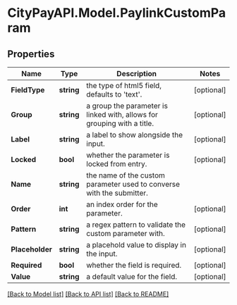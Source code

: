 # CityPayAPI.Model.PaylinkCustomParam

## Properties

Name | Type | Description | Notes
------------ | ------------- | ------------- | -------------
**FieldType** | **string** | the type of html5 field, defaults to &#39;text&#39;. | [optional] 
**Group** | **string** | a group the parameter is linked with, allows for grouping with a title. | [optional] 
**Label** | **string** | a label to show alongside the input. | [optional] 
**Locked** | **bool** | whether the parameter is locked from entry. | [optional] 
**Name** | **string** | the name of the custom parameter used to converse with the submitter. | 
**Order** | **int** | an index order for the parameter. | [optional] 
**Pattern** | **string** | a regex pattern to validate the custom parameter with. | [optional] 
**Placeholder** | **string** | a placehold value to display in the input. | [optional] 
**Required** | **bool** | whether the field is required. | [optional] 
**Value** | **string** | a default value for the field. | [optional] 

[[Back to Model list]](../README.md#documentation-for-models) [[Back to API list]](../README.md#documentation-for-api-endpoints) [[Back to README]](../README.md)

